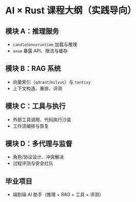 # AI × Rust 课程大纲（实践导向）

## 模块 A：推理服务

- `candle`/`onnxruntime` 加载与推理
- `axum` 暴露 API、限流与缓存

## 模块 B：RAG 系统

- 向量索引（`qdrant`/`milvus`）与 `tantivy`
- 上下文构造、重排、评测

## 模块 C：工具与执行

- 外部工具调用、代码执行沙盒
- 工作流编排与恢复

## 模块 D：多代理与监督

- 角色/协议设计、冲突解决
- 过程评测与安全红队

## 毕业项目

- 端到端 AI 助手（推理 + RAG + 工具 + 评测）
